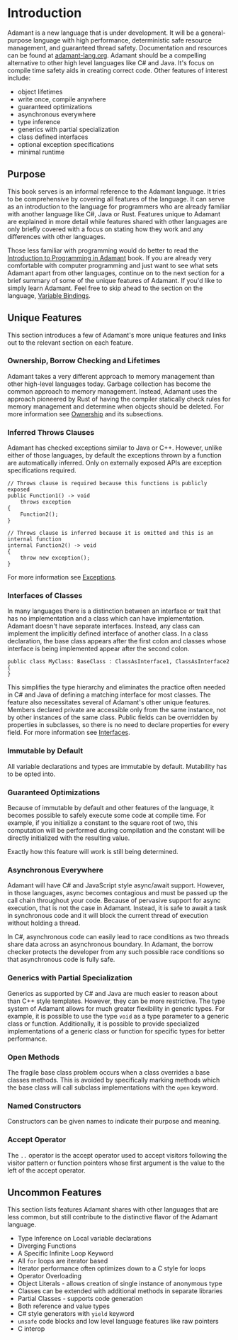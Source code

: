 # Introduction

Adamant is a new language that is under development. It will be a general-purpose language with high performance, deterministic safe resource management, and guaranteed thread safety. Documentation and resources can be found at [adamant-lang.org](http://adamant-lang.org). Adamant should be a compelling alternative to other high level languages like C# and Java. It's focus on compile time safety aids in creating correct code. Other features of interest include:

* object lifetimes
* write once, compile anywhere
* guaranteed optimizations
* asynchronous everywhere
* type inference
* generics with partial specialization
* class defined interfaces
* optional exception specifications
* minimal runtime

## Purpose

This book serves is an informal reference to the Adamant language. It tries to be comprehensive by covering all features of the language. It can serve as an introduction to the language for programmers who are already familiar with another language like C#, Java or Rust. Features unique to Adamant are explained in more detail while features shared with other languages are only briefly covered with a focus on stating how they work and any differences with other languages.

Those less familiar with programming would do better to read the [Introduction to Programming in Adamant](https://github.com/adamant/adamant.language.introduction/blob/master/book.md) book. If you are already very comfortable with computer programming and just want to see what sets Adamant apart from other languages, continue on to the next section for a brief summary of some of the unique features of Adamant. If you'd like to simply learn Adamant. Feel free to skip ahead to the section on the language, [Variable Bindings](variable-bindings.md).

## Unique Features

This section introduces a few of Adamant's more unique features and links out to the relevant section on each feature.

### Ownership, Borrow Checking and Lifetimes

Adamant takes a very different approach to memory management than other high-level languages today. Garbage collection has become the common approach to memory management. Instead, Adamant uses the approach pioneered by Rust of having the compiler statically check rules for memory management and determine when objects should be deleted. For more information see [Ownership](ownership.md) and its subsections.

### Inferred Throws Clauses

Adamant has checked exceptions similar to Java or C++. However, unlike either of those languages, by default the exceptions thrown by a function are automatically inferred. Only on externally exposed APIs are exception specifications required.

```adamant
// Throws clause is required because this functions is publicly exposed
public Function1() -> void
    throws exception
{
    Function2();
}

// Throws clause is inferred because it is omitted and this is an internal function
internal Function2() -> void
{
    throw new exception();
}
```

For more information see [Exceptions](exceptions.md).

### Interfaces of Classes

In many languages there is a distinction between an interface or trait that has no implementation and a class which can have implementation. Adamant doesn't have separate interfaces. Instead, any class can implement the implicitly defined interface of another class. In a class declaration, the base class appears after the first colon and classes whose interface is being implemented appear after the second colon.

    public class MyClass: BaseClass : ClassAsInterface1, ClassAsInterface2
    {
    }

This simplifies the type hierarchy and eliminates the practice often needed in C# and Java of defining a matching interface for most classes. The feature also necessitates several of Adamant's other unique features. Members declared private are accessible only from the same instance, not by other instances of the same class. Public fields can be overridden by properties in subclasses, so there is no need to declare properties for every field. For more information see [Interfaces](traits.md).

### Immutable by Default

All variable declarations and types are immutable by default. Mutability has to be opted into.

### Guaranteed Optimizations

Because of immutable by default and other features of the language, it becomes possible to safely execute some code at compile time. For example, if you initialize a constant to the square root of two, this computation will be performed during compilation and the constant will be directly initialized with the resulting value.

Exactly how this feature will work is still being determined.

### Asynchronous Everywhere

Adamant will have C# and JavaScript style async/await support. However, in those languages, async becomes contagious and must be passed up the call chain throughout your code. Because of pervasive support for async execution, that is not the case in Adamant. Instead, it is safe to await a task in synchronous code and it will block the current thread of execution without holding a thread.

In C#, asynchronous code can easily lead to race conditions as two threads share data across an asynchronous boundary. In Adamant, the borrow checker protects the developer from any such possible race conditions so that asynchronous code is fully safe.

### Generics with Partial Specialization

Generics as supported by C# and Java are much easier to reason about than C++ style templates. However, they can be more restrictive. The type system of Adamant allows for much greater flexibility in generic types. For example, it is possible to use the type `void` as a type parameter to a generic class or function. Additionally, it is possible to provide specialized implementations of a generic class or function for specific types for better performance.

### Open Methods

The fragile base class problem occurs when a class overrides a base classes methods. This is avoided by specifically marking methods which the base class will call subclass implementations with the `open` keyword.

### Named Constructors

Constructors can be given names to indicate their purpose and meaning.

### Accept Operator

The `..` operator is the accept operator used to accept visitors following the visitor pattern or function pointers whose first argument is the value to the left of the accept operator.

## Uncommon Features

This section lists features Adamant shares with other languages that are less common, but still contribute to the distinctive flavor of the Adamant language.

* Type Inference on Local variable declarations
* Diverging Functions
* A Specific Infinite Loop Keyword
* All `for` loops are iterator based
* Iterator performance often optimizes down to a C style for loops
* Operator Overloading
* Object Literals - allows creation of single instance of anonymous type
* Classes can be extended with additional methods in separate libraries
* Partial Classes - supports code generation
* Both reference and value types
* C# style generators with `yield` keyword
* `unsafe` code blocks and low level language features like raw pointers
* C interop
